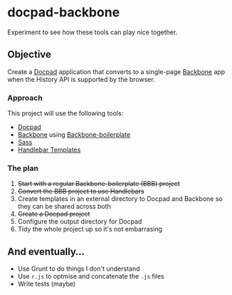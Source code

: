 docpad-backbone
===============

Experiment to see how these tools can play nice together.

## Objective
Create a [Docpad](http://docpad.org/) application that converts to a single-page [Backbone](http://backbonejs.org/) app when the History API is supported by the browser.

### Approach
This project will use the following tools:
- [Docpad](http://docpad.org/)
- [Backbone](http://backbonejs.org/) using [Backbone-boilerplate](https://github.com/backbone-boilerplate/backbone-boilerplate)
- [Sass](http://sass-lang.com/)
- [Handlebar Templates](http://handlebarsjs.com/)

### The plan
1. ~~Start with a regular Backbone-boilerplate (BBB) project~~
1. ~~Convert the BBB project to use Handlebars~~
1. Create templates in an external directory to Docpad and Backbone so they can be shared across both
2. ~~Create a Docpad project~~
1. Configure the output directory for Docpad
1. Tidy the whole project up so it's not embarrasing

## And eventually…
- Use Grunt to do things I don't understand
- Use `r.js` to optmise and concatenate the `.js` files
- Write tests (maybe)

